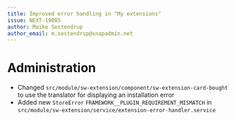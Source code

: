 ```yaml
---
title: Improved error handling in "My extensions"
issue: NEXT-19085
author: Maike Sestendrup
author_email: m.sestendrup@snapadmin.net 
---
```

# Administration
* Changed `src/module/sw-extension/component/sw-extension-card-bought` to use the translator for displaying an installation error
* Added new `StoreError` `FRAMEWORK__PLUGIN_REQUIREMENT_MISMATCH` in `src/module/sw-extension/service/extension-error-handler.service`
